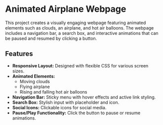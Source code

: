 # Animated Airplane Webpage
This project creates a visually engaging webpage featuring animated elements such as clouds, an airplane, and hot air balloons. The webpage includes a navigation bar, a search box, and interactive animations that can be paused and resumed by clicking a button. 

## Features 
- **Responsive Layout:** Designed with flexible CSS for various screen sizes. 
- **Animated Elements:**
  - Moving clouds
  - Flying airplane
  - Rising and falling hot air balloons
- **Navigation Bar:** Sticky menu with hover effects and active link styling.
- **Search Box:** Stylish input with placeholder and icon.
- **Social Icons:** Clickable icons for social media.
- **Pause/Play Functionality:** Click the button to pause or resume animations.

  



